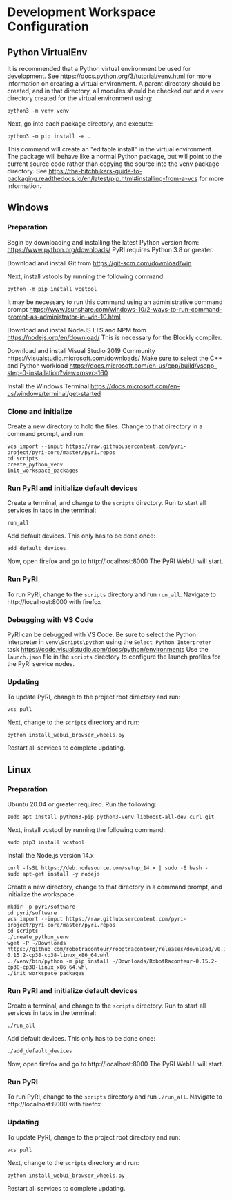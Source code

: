 # Development Workspace Configuration

## Python VirtualEnv

It is recommended that a Python virtual environment be used for development. See https://docs.python.org/3/tutorial/venv.html for more information on creating a virtual environment. A parent directory should be created, and in that directory, all modules should be checked out and a `venv` directory created for the virtual environment using:

```
python3 -m venv venv
```

Next, go into each package directory, and execute:

```
python3 -m pip install -e .
```
This command will create an "editable install" in the virtual environment. The package will behave like a normal Python package, but will point to the current source code rather than copying the source into the venv package directory. See https://the-hitchhikers-guide-to-packaging.readthedocs.io/en/latest/pip.html#installing-from-a-vcs for more information.

## Windows

### Preparation

Begin by downloading and installing the latest Python version from: https://www.python.org/downloads/ PyRI requires Python 3.8 or greater.

Download and install Git from https://git-scm.com/download/win

Next, install vstools by running the following command:

    python -m pip install vcstool

It may be necessary to run this command using an administrative command prompt https://www.isunshare.com/windows-10/2-ways-to-run-command-prompt-as-administrator-in-win-10.html

Download and install  NodeJS LTS and NPM from https://nodejs.org/en/download/ This is necessary for the Blockly compiler.

Download and install Visual Studio 2019 Community https://visualstudio.microsoft.com/downloads/ Make sure to select the C++ and Python workload https://docs.microsoft.com/en-us/cpp/build/vscpp-step-0-installation?view=msvc-160

Install the Windows Terminal https://docs.microsoft.com/en-us/windows/terminal/get-started

### Clone and initialize

Create a new directory to hold the files. Change to that directory in a command prompt, and run:

    vcs import --input https://raw.githubusercontent.com/pyri-project/pyri-core/master/pyri.repos
    cd scripts
    create_python_venv
    init_workspace_packages

### Run PyRI and initialize default devices

Create a terminal, and change to the `scripts` directory. Run to start all services in tabs in the terminal:

    run_all

Add default devices. This only has to be done once:

    add_default_devices

Now, open firefox and go to http://localhost:8000 The PyRI WebUI will start.

### Run PyRI

To run PyRI, change to the `scripts` directory and run `run_all`. Navigate to http://localhost:8000 with firefox

### Debugging with VS Code

PyRI can be debugged with VS Code. Be sure to select the Python interpreter in `venv\Scripts\python` using the `Select Python Interpreter` task https://code.visualstudio.com/docs/python/environments Use the `launch.json` file in the `scripts` directory to configure the launch profiles for the PyRI service nodes.

### Updating

To update PyRI, change to the project root directory and run:

    vcs pull

Next, change to the `scripts` directory and run:

    python install_webui_browser_wheels.py

Restart all services to complete updating.

## Linux

### Preparation

Ubuntu 20.04 or greater required. Run the following:

    sudo apt install python3-pip python3-venv libboost-all-dev curl git

Next, install vcstool by running the following command:

    sudo pip3 install vcstool

Install the Node.js version 14.x

    curl -fsSL https://deb.nodesource.com/setup_14.x | sudo -E bash -
    sudo apt-get install -y nodejs

Create a new directory, change to that directory in a command prompt, and initialize the workspace

    mkdir -p pyri/software
    cd pyri/software
    vcs import --input https://raw.githubusercontent.com/pyri-project/pyri-core/master/pyri.repos
    cd scripts
    ./create_python_venv
    wget -P ~/Downloads https://github.com/robotraconteur/robotraconteur/releases/download/v0.15.2/RobotRaconteur-0.15.2-cp38-cp38-linux_x86_64.whl
    ../venv/bin/python -m pip install ~/Downloads/RobotRaconteur-0.15.2-cp38-cp38-linux_x86_64.whl
    ./init_workspace_packages

### Run PyRI and initialize default devices

Create a terminal, and change to the `scripts` directory. Run to start all services in tabs in the terminal:

    ./run_all

Add default devices. This only has to be done once:

    ./add_default_devices

Now, open firefox and go to http://localhost:8000 The PyRI WebUI will start.

### Run PyRI

To run PyRI, change to the `scripts` directory and run `./run_all`. Navigate to http://localhost:8000 with firefox

### Updating

To update PyRI, change to the project root directory and run:

    vcs pull

Next, change to the `scripts` directory and run:

    python install_webui_browser_wheels.py

Restart all services to complete updating.